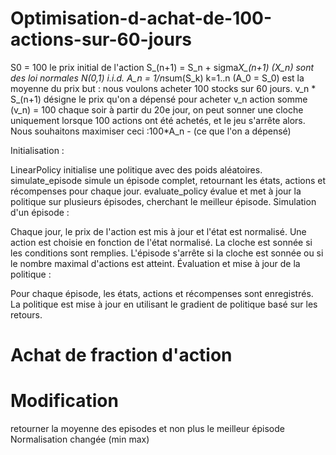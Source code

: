 # Optimisation-d-achat-de-100-actions-sur-60-jours

S0 = 100 le prix initial de l'action
S_(n+1) = S_n + sigma*X_(n+1) 
(X_n) sont des loi normales N(0,1) i.i.d.
A_n = 1/n*sum(S_k) k=1..n  (A_0 = S_0) est la moyenne du prix 
but : nous voulons acheter 100 stocks sur 60 jours.
v_n * S_(n+1) désigne le prix qu'on a dépensé pour acheter v_n action
somme (v_n) = 100 
chaque soir à partir du 20e jour, on peut sonner une cloche uniquement lorsque 100 actions ont été achetés, et le jeu s'arrête alors.
Nous souhaitons maximiser ceci :100*A_n - (ce que l'on a dépensé)

Initialisation :

LinearPolicy initialise une politique avec des poids aléatoires.
simulate_episode simule un épisode complet, retournant les états, actions et récompenses pour chaque jour.
evaluate_policy évalue et met à jour la politique sur plusieurs épisodes, cherchant le meilleur épisode.
Simulation d'un épisode :

Chaque jour, le prix de l'action est mis à jour et l'état est normalisé.
Une action est choisie en fonction de l'état normalisé.
La cloche est sonnée si les conditions sont remplies.
L'épisode s'arrête si la cloche est sonnée ou si le nombre maximal d'actions est atteint.
Évaluation et mise à jour de la politique :

Pour chaque épisode, les états, actions et récompenses sont enregistrés.
La politique est mise à jour en utilisant le gradient de politique basé sur les retours.

# Achat de fraction d'action


# Modification

retourner la moyenne des episodes et non plus le meilleur épisode
Normalisation changée (min max)
